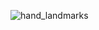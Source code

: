 ![hand_landmarks](https://user-images.githubusercontent.com/65866045/179348748-e7554dc6-d061-46d9-90cd-7d9d2649c62e.png)
